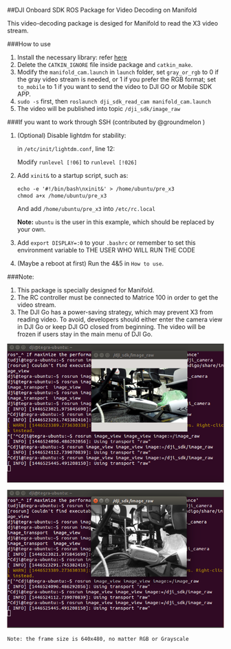 ##DJI Onboard SDK ROS Package for Video Decoding on Manifold

This video-decoding package is desiged for Manifold to read the X3 video stream.

###How to use
1. Install the necessary library: refer [here](https://github.com/dji-sdk/manifold_cam)
2. Delete the `CATKIN_IGNORE` file inside package and `catkin_make`.
2. Modify the `manifold_cam.launch` in `launch` folder, set `gray_or_rgb` to 0 if the gray video stream is needed, or 1 if you prefer the RGB format; set `to_mobile` to 1 if you want to send the video to DJI GO or Mobile SDK APP.
3. `sudo -s` first, then `roslaunch dji_sdk_read_cam manifold_cam.launch`
4. The video will be published into topic `/dji_sdk/image_raw`

###If you want to work through SSH
(contributed by @groundmelon )

1. (Optional) Disable lightdm for stability:

	in `/etc/init/lightdm.conf`, line 12:

	Modify `runlevel [!06]` to `runlevel [!026]`

2. Add `xinit&` to a startup script, such as:

	```
	echo -e '#!/bin/bash\nxinit&' > /home/ubuntu/pre_x3
	chmod a+x /home/ubuntu/pre_x3
	```

	And add `/home/ubuntu/pre_x3` into `/etc/rc.local`

	**Note:** `ubuntu` is the user in this example, which should be replaced by your own. 

3. Add `export DISPLAY=:0` to your `.bashrc` or remember to set this environment variable to THE USER WHO WILL RUN THE CODE

4. (Maybe a reboot at first) Run the 4&5 in `How to use`.


###Note:
1. This package is specially designed for Manifold.
2. The RC controller must be connected to Matrice 100 in order to get the video stream.
3. The DJI Go has a power-saving strategy, which may prevent X3 from reading video. To avoid, developers should either enter the camera view in DJI Go or keep DJI GO closed from beginning. The video will be frozen if users stay in the main menu of DJI Go. 

![image](../dji_sdk_doc/readcam_nv.png)

![image](../dji_sdk_doc/readcam.png)


	Note: the frame size is 640x480, no matter RGB or Grayscale
